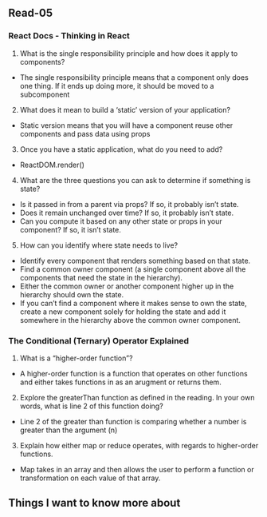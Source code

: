 ## Read-05

### React Docs - Thinking in React
1. What is the single responsibility principle and how does it apply to components?
- The single responsibility principle means that a component only does one thing. If it ends up doing more, it should be moved to a subcomponent
2. What does it mean to build a ‘static’ version of your application?
- Static version means that you will have a component reuse other components and pass data using props
3. Once you have a static application, what do you need to add?
- ReactDOM.render()
4. What are the three questions you can ask to determine if something is state?
- Is it passed in from a parent via props? If so, it probably isn’t state.
- Does it remain unchanged over time? If so, it probably isn’t state.
- Can you compute it based on any other state or props in your component? If so, it isn’t state.
5. How can you identify where state needs to live?
- Identify every component that renders something based on that state.
- Find a common owner component (a single component above all the components that need the state in the hierarchy).
- Either the common owner or another component higher up in the hierarchy should own the state.
- If you can’t find a component where it makes sense to own the state, create a new component solely for holding the state and add it somewhere in the hierarchy above the common owner component.


### The Conditional (Ternary) Operator Explained
1. What is a “higher-order function”?
- A higher-order function is a function that operates on other functions and either takes functions in as an arugment or returns them.
2. Explore the greaterThan function as defined in the reading. In your own words, what is line 2 of this function doing?
- Line 2 of the greater than function is comparing whether a number is greater than the argument (n)
3. Explain how either map or reduce operates, with regards to higher-order functions.
- Map takes in an array and then allows the user to perform a function or transformation on each value of that array.

## Things I want to know more about
